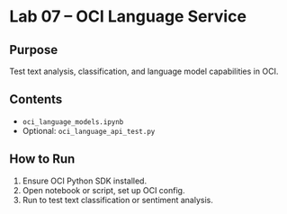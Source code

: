 # Lab 07 – OCI Language Service

## **Purpose**
Test text analysis, classification, and language model capabilities in OCI.

## **Contents**
- `oci_language_models.ipynb`
- Optional: `oci_language_api_test.py`

## **How to Run**
1. Ensure OCI Python SDK installed.
2. Open notebook or script, set up OCI config.
3. Run to test text classification or sentiment analysis.

